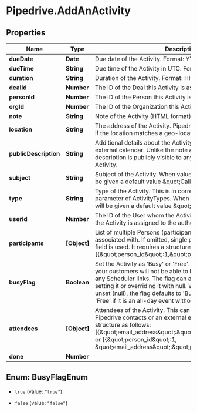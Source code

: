 # Pipedrive.AddAnActivity

## Properties

Name | Type | Description | Notes
------------ | ------------- | ------------- | -------------
**dueDate** | **Date** | Due date of the Activity. Format: YYYY-MM-DD | [optional] 
**dueTime** | **String** | Due time of the Activity in UTC. Format: HH:MM | [optional] 
**duration** | **String** | Duration of the Activity. Format: HH:MM | [optional] 
**dealId** | **Number** | The ID of the Deal this Activity is associated with | [optional] 
**personId** | **Number** | The ID of the Person this Activity is associated with | [optional] 
**orgId** | **Number** | The ID of the Organization this Activity is associated with | [optional] 
**note** | **String** | Note of the Activity (HTML format) | [optional] 
**location** | **String** | The address of the Activity. Pipedrive will automatically check if the location matches a geo-location on Google maps. | [optional] 
**publicDescription** | **String** | Additional details about the Activity that is synced to your external calendar. Unlike the note added to the Activity, the description is publicly visible to any guests added to the Activity. | [optional] 
**subject** | **String** | Subject of the Activity. When value for subject is not set, it will be given a default value \&quot;Call\&quot;. | [optional] 
**type** | **String** | Type of the Activity. This is in correlation with the key_string parameter of ActivityTypes. When value for type is not set, it will be given a default value \&quot;call\&quot;. | [optional] 
**userId** | **Number** | The ID of the User whom the Activity is assigned to. If omitted, the Activity is assigned to the authorized User. | [optional] 
**participants** | **[Object]** | List of multiple Persons (participants) this Activity is associated with. If omitted, single participant from person_id field is used. It requires a structure as follows: [{\&quot;person_id\&quot;:1,\&quot;primary_flag\&quot;:true}] | [optional] 
**busyFlag** | **Boolean** | Set the Activity as &#39;Busy&#39; or &#39;Free&#39;. If the flag is set to true, your customers will not be able to book that time slot through any Scheduler links. The flag can also be unset by never setting it or overriding it with null. When the value of the flag is unset (null), the flag defaults to &#39;Busy&#39; if it has a time set, and &#39;Free&#39; if it is an all-day event without specified time. | [optional] 
**attendees** | **[Object]** | Attendees of the Activity. This can be either your existing Pipedrive contacts or an external email address. It requires a structure as follows: [{\&quot;email_address\&quot;:\&quot;mail@example.org\&quot;}] or [{\&quot;person_id\&quot;:1, \&quot;email_address\&quot;:\&quot;mail@example.org\&quot;}] | [optional] 
**done** | **Number** |  | [optional] 



## Enum: BusyFlagEnum


* `true` (value: `"true"`)

* `false` (value: `"false"`)





